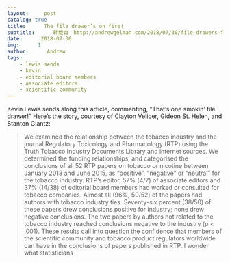 ```yaml
---
layout:     post
catalog: true
title:      The file drawer’s on fire!
subtitle:      转载自：http://andrewgelman.com/2018/07/30/file-drawers-fire/
date:      2018-07-30
img:      1
author:      Andrew
tags:
    - lewis sends
    - kevin
    - editorial board members
    - associate editors
    - scientific community
---
```


Kevin Lewis sends along this article, commenting, “That’s one smokin’ file drawer!”
Here’s the story, courtesy of Clayton Velicer, Gideon St. Helen, and Stanton Glantz:
> We examined the relationship between the tobacco industry and the journal Regulatory Toxicology and Pharmacology (RTP) using the Truth Tobacco Industry Documents Library and internet sources. We determined the funding relationships, and categorised the conclusions of all 52 RTP papers on tobacco or nicotine between January 2013 and June 2015, as “positive”, “negative” or “neutral” for the tobacco industry. RTP’s editor, 57% (4/7) of associate editors and 37% (14/38) of editorial board members had worked or consulted for tobacco companies. Almost all (96%, 50/52) of the papers had authors with tobacco industry ties. Seventy-six percent (38/50) of these papers drew conclusions positive for industry; none drew negative conclusions. The two papers by authors not related to the tobacco industry reached conclusions negative to the industry (p < .001). These results call into question the confidence that members of the scientific community and tobacco product regulators worldwide can have in the conclusions of papers published in RTP.
I wonder what statisticians
